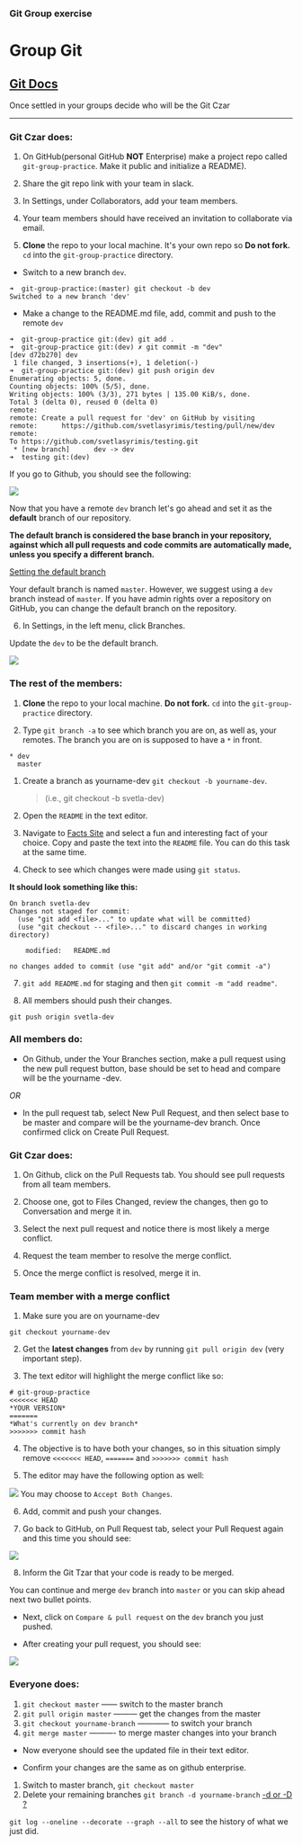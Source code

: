 ### Git Group exercise

# Group Git

## [Git Docs](https://www.git-scm.com/docs)

Once settled in your groups decide who will be the Git Czar
*********
### Git Czar does:

1. On GitHub(personal GitHub **NOT** Enterprise) make a project repo called `git-group-practice`. Make it public and initialize a README).

2. Share the git repo link with your team in slack.

3. In Settings, under Collaborators, add your team members.

4. Your team members should have received an invitation to collaborate via email.

5. **Clone** the repo to your local machine. It's your own repo so **Do not fork.** `cd` into the `git-group-practice` directory.
 
 * Switch to a new branch `dev`.

```
➜  git-group-practice:(master) git checkout -b dev
Switched to a new branch 'dev'
```

 * Make a change to the README.md file, add, commit and push to the remote `dev`
 
```
➜  git-group-practice git:(dev) git add .
➜  git-group-practice git:(dev) ✗ git commit -m "dev"
[dev d72b270] dev
 1 file changed, 3 insertions(+), 1 deletion(-)
➜  git-group-practice git:(dev) git push origin dev 
Enumerating objects: 5, done.
Counting objects: 100% (5/5), done.
Writing objects: 100% (3/3), 271 bytes | 135.00 KiB/s, done.
Total 3 (delta 0), reused 0 (delta 0)
remote: 
remote: Create a pull request for 'dev' on GitHub by visiting
remote:      https://github.com/svetlasyrimis/testing/pull/new/dev
remote: 
To https://github.com/svetlasyrimis/testing.git
 * [new branch]      dev -> dev
➜  testing git:(dev)
```
If you go to Github, you should see the following: 

![](screenshot-dev.png)


Now that you have a remote `dev` branch let's go ahead and set it as the **default** branch of our repository.


**The default branch is considered the base branch in your repository, against which all pull requests and code commits are automatically made, unless you specify a different branch.**

[Setting the default branch](https://help.github.com/en/github/administering-a-repository/setting-the-default-branch)

Your default branch is named `master`. However, we suggest using a `dev` branch instead of `master`. If you have admin rights over a repository on GitHub, you can change the default branch on the repository.


6. In Settings, in the left menu, click Branches.

Update the `dev` to be the default branch.

![](dev-default.png)


### The rest of the members:

1. **Clone** the repo to your local machine. **Do not fork.** `cd` into the `git-group-practice` directory.

1. Type `git branch -a` to see which branch you are on, as well as, your remotes. The branch you are on is supposed to have a `*` in front.

```
* dev
  master
```

1. Create a branch as yourname-dev `git checkout -b yourname-dev`. 
    > (i.e., git checkout -b svetla-dev)

1. Open the `README` in the text editor.

1. Navigate to [Facts Site](https://www.thefactsite.com/) and select a fun and interesting fact of your choice. Copy and paste the text into the `README` file. You can do this task at the same time.


1. Check to see which changes were made using `git status`. 


**It should look something like this:**

```
On branch svetla-dev
Changes not staged for commit:
  (use "git add <file>..." to update what will be committed)
  (use "git checkout -- <file>..." to discard changes in working directory)

	modified:   README.md

no changes added to commit (use "git add" and/or "git commit -a")
```

7. `git add README.md` for staging and then `git commit -m "add readme"`.

8. All members should push their changes.

  `git push origin svetla-dev`

### All members do:
- On Github, under the Your Branches section, make a pull request using the new pull request button, base should be set to head and compare will be the yourname -dev. 

*OR*

- In the pull request tab, select New Pull Request, and then select base to be master and compare will be the yourname-dev branch. Once confirmed click on Create Pull Request.


### Git Czar does:
1. On Github, click on the Pull Requests tab. You should see pull requests from all team members.

2. Choose one, got to Files Changed, review the changes, then go to Conversation  and merge it in.

3. Select the next pull request and notice there is most likely a merge conflict. 

4. Request the team member to resolve the merge conflict.

5. Once the merge conflict is resolved, merge it in.

### Team member with a merge conflict

1. Make sure you are on yourname-dev

`git checkout yourname-dev`

2. Get the **latest changes** from `dev` by running `git pull origin dev` (very important step).

3. The text editor will highlight the merge conflict like so:

```
# git-group-practice
<<<<<<< HEAD
*YOUR VERSION*
=======
*What's currently on dev branch*
>>>>>>> commit hash
```
4. The objective is to have both your changes, so in this situation simply remove `<<<<<<< HEAD`, `=======` and `>>>>>>> commit hash`

5. The editor may have the following option as well:

![](vs-code.png)
   You may choose to `Accept Both Changes`.

6. Add, commit and push your changes. 

7. Go back to GitHub, on Pull Request tab, select your Pull Request again and this time you should see: 

![](success.png)

8. Inform the Git Tzar that your code is ready to be merged.



You can continue and merge `dev` branch into `master` or you can skip ahead next two bullet points.

 * Next, click on `Compare & pull request` on the `dev` branch you just pushed.

 * After creating your pull request, you should see:

![](screenshot-dev2.png)


### Everyone does:
1. `git checkout master` —— switch to the master branch
1. `git pull origin master` ——— get the changes from the master 
1. `git checkout yourname-branch` ———— to switch your branch
1. `git merge master` ———- to merge master changes into your branch

- Now everyone should see the updated file in their text editor. 

- Confirm your changes are the same as on github enterprise.

1. Switch to master branch, `git checkout master`
1. Delete your remaining branches `git branch -d yourname-branch` [-d or -D ?](https://koukia.ca/delete-a-local-and-a-remote-git-branch-61df0b10d323)

`git log --oneline --decorate --graph --all` to see the history of what we just did. 

